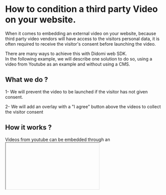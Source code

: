 # How to condition a third party Video on your website.

When it comes to embedding an external video on your website, because third party video vendors will have access to the visitors personal data, it is often required to receive the visitor's consent before launching the video.


There are many ways to achieve this with Didomi web SDK.  
In the following example, we will describe one solution to do so, using a video from Youtube as an example and without using a CMS.


## What we do ?

1- We will prevent the video to be launched if the visitor has not given consent.

2- We will add an overlay with a "I agree" button above the videos to collect the visitor consent  



## How it works ?

Videos from youtube can be embedded through an <iframe> element.  
This element has a src attribute which value is the video URL.   




#### => as soon as this element is loaded in the page, the `src`attribute will load the vendor (Youtube) and personal data will potentially be processed.

In order to respect user privacy, you have to block the moment the video is loaded until the visitor has given his consent to Youtube.

## Prerequisite

You need to make sure the video vendor is actually declared in your consent notice.

Let's start !


## Step 1 : Blocking the video source

In your `html` file, a Youtube embedded video should looks like this :
```html
<html>
  <head>

    <!-- [...] -->

  </head>
  <body>

    <!-- [...] -->

    <iframe
    width="560"
    height="315"
    src="video_source_goes_here"
    title="YouTube video player"
    frameborder="0"
    allow="accelerometer; autoplay; clipboard-write; encrypted-media; gyroscope; picture-in-picture"
    allowfullscreen>
    </iframe>

    <!-- [...] -->

  </body>
</html>
```

The `src` must be replaced with a `data-src` attribute:

```html
<iframe
  ...
  data-src="video_source_goes_here"
  ...
>
</iframe>
```

## Step 2: Setting up the overlay (HTML)

The following steps will require to add an overlay with an "I agree" button to allow the visitor to give his consent.

It's more convenient to add a html parent tag to encompass all the new elements we have to add.


```html
<!-- Parent tag ".youtube-container" to encompass everything -->
<div class="youtube-container">

  <!-- Youtube video with "data-src" -->
  <iframe
  width="560"
  height="315"
  data-src="video_source_goes_here"
  title="YouTube video player"
  frameborder="0"
  allow="accelerometer; autoplay; clipboard-write; encrypted-media; gyroscope; picture-in-picture"
  allowfullscreen>
  </iframe>

</div>
```

Inside our parent tag, we also add a text message with a button element:
note: As it needs to comply with the regulation, your custom text must to be validated by your legal department.


```html
<!-- Parent tag ".youtube-container" to encompass everything -->
<div class="youtube-container">

  <!-- Youtube video with "data-src" -->
  <iframe
  width="560"
  height="315"
  data-src="video_source_goes_here"
  title="YouTube video player"
  frameborder="0"
  allow="accelerometer; autoplay; clipboard-write; encrypted-media; gyroscope; picture-in-picture"
  allowfullscreen>
  </iframe>

  <!-- Message & "I accept" button -->
  <div class="video-consent-overlay">
    <div class="video-consent-overlay-text">
      Viewing this video may result in cookies being placed by the vendor of the video platform to which you will be directed.
      Given the refusal of the deposit of cookies that you have expressed, in order to respect your choice, we have blocked the playback of this video.
      If you want to continue and play the video, you must give us your consent by clicking on the button below.</div>
    <div class="video-consent-overlay-accept-button">I accept - Launch the video</div>
  </div>

</div>
```

## Step 3: Setting up the overlay (CSS)

Now we have to arrange the layout so the video overlay (`video-consent-overlay`) appears above the video.  
We also have to add style to make our text & button a bit more fancies.
There are a lot of differents ways to do so, here is one suggestion:

```css
.youtube-container{
  position: relative;
}
.youtube-container > iframe{
  display:block;
}

.youtube-container > .video-consent-overlay{
  position:absolute;
  top:0;
  left:0;
  width: 100%;
  height: 100%;
  background-color: black;
  display:flex;
  flex-direction: column;
  justify-content: center;
  align-items: center;
  box-sizing:border-box;
  padding:0 20px;
  color: white;
}
.youtube-container .video-consent-overlay-text{
  text-align:center;
}
.youtube-container .video-consent-overlay-accept-button{
  margin: 20px 0 0 0;
  padding: 8px 10px;
  background-color: blue;
  cursor:pointer;
}
```

## Step 4: Interactions (Javascript)

Now that everything is in place, we need to add our logic that will trigger the video launch.

First, we will need several custom functions:

### a) Play the video and hide the overlay
This function will take the overlay element `.youtube-container` as a parameter:

```javascript
function playVideoAndHideOverlay(overlay) {

  // Get the youtube iframe with a 'data-src' attribute
  var iframe = overlay.querySelector('iframe[data-src]');

  // Get the 'data-src' value
  var src = iframe.getAttribute('data-src');

  // Set the 'data-src' value to the 'src' attribute
  iframe.setAttribute('src', src);

  // Hide the overlay
  overlay.querySelector('.video-consent-overlay').style.display = 'none';
}
```

### b) Send a positive vendor & purposes consent status
Given one specific vendor ID, it will update the status with a positive consent signal.

```javascript

function setPositiveConsentStatusForVendor(vendorId) {

  // Get all the vendor purposes
  var purposes = Didomi.getVendorById(vendorId).purposeIds;

  // Create a "transaction"...
  var transaction = Didomi.openTransaction();

  // ... enable the vendor
  transaction.enableVendor(vendorId);

  // ... and all his purposes
  transaction.enablePurposes(...purposes);

  // update the new status using "commit"
  transaction.commit();

}
```

c) Integrates with Didomi's SDK

```javascript
// Create the "didomiOnReady" listener
window.didomiOnReady = window.didomiOnReady || [];
window.didomiOnReady.push(function (Didomi) {

  // Subscribe to the vendor status : It triggers the listener each time the status is changed for this vendor.
  Didomi.getObservableOnUserConsentStatusForVendor('c:youtube')
  .subscribe(function (consentStatus) {

    // Check if the "consentStatus" is true (eg. the user agreed to the vendor & his purposes)
    if (consentStatus === true) {

      // Loop into all the ".youtube-container" (even if we only have one in the example)
      document.querySelectorAll('.youtube-container').forEach(function(video) {

        // call our play & hide function
        playVideoAndHideOverlay(video);

      })

    }

  })

  // An event listener is attached to each button element
  document.querySelectorAll('.video-consent-overlay-accept-button').forEach(function(button) {
    button.addEventListener('click', function() {

      // When the button is clicked, we call the setPositiveConsentStatusForVendor custom function to enable the vendor (Youtube) and all his purposes.
      setPositiveConsentStatusForVendor('c:youtube');

    })
  })

});
```
